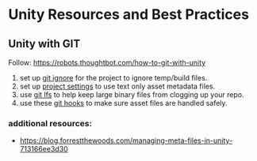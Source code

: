 # Unity Resources and Best Practices



## Unity with GIT

Follow: https://robots.thoughtbot.com/how-to-git-with-unity

1. set up [git ignore](https://github.com/github/gitignore/blob/master/Unity.gitignore) for the project to ignore temp/build files.
1. set up [project settings](https://robots.thoughtbot.com/how-to-git-with-unity#2-configure-unity-for-version-control) to use text only asset metadata files.
1. use [git lfs](https://robots.thoughtbot.com/how-to-git-with-unity#3--use-git-large-file-storage) to help keep large binary files from clogging up your repo.
1. use these [git hooks](https://github.com/Shoopalapa/unity-git-hooks) to make sure asset files are handled safely.

### additional resources:

* https://blog.forrestthewoods.com/managing-meta-files-in-unity-713166ee3d30
